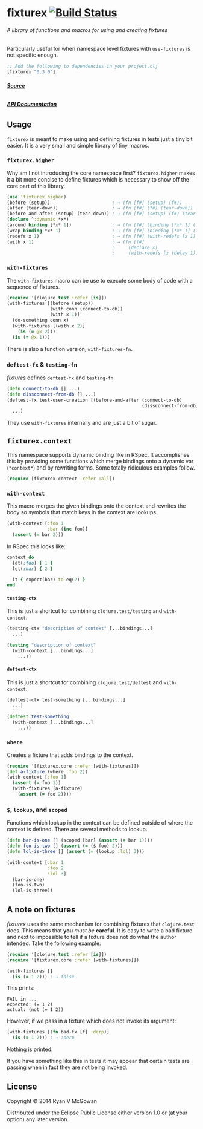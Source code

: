 # fixturex [![Build Status](https://travis-ci.org/RyanMcG/fixturex.svg?branch=master)](https://travis-ci.org/RyanMcG/fixturex)
###### A library of functions and macros for using and creating fixtures

Particularly useful for when namespace level fixtures with `use-fixtures` is not specific enough.

```clojure
;; Add the following to dependencies in your project.clj
[fixturex "0.3.0"]
```

###### [**Source**](https://github.com/RyanMcG/fixturex)
###### [**API Documentation**][api]

## Usage

`fixturex` is meant to make using and defining fixtures in tests just a tiny bit easier.
It is a very small and simple library of tiny macros.

### `fixturex.higher`

Why am I not introducing the core namespace first?
`fixturex.higher` makes it a bit more concise to define fixtures which is necessary to show off the core part of this library.

```clojure
(use 'fixturex.higher)
(before (setup))                       ; → (fn [f#] (setup) (f#))
(after (tear-down))                    ; → (fn [f#] (f#) (tear-down))
(before-and-after (setup) (tear-down)) ; → (fn [f#] (setup) (f#) (tear-down))
(declare ^:dynamic *x*)
(around binding [*x* 1])               ; → (fn [f#] (binding [*x* 1] (f#)))
(wrap binding *x* 1)                   ; → (fn [f#] (binding [*x* 1] (f#)))
(redefs x 1)                           ; → (fn [f#] (with-redefs [x 1] (f#)))
(with x 1)                             ; → (fn [f#]
                                       ;     (declare x)
                                       ;     (with-redefs [x (delay 1)] (f#)))
```

### `with-fixtures`

The `with-fixtures` macro can be use to execute some body of code with a sequence of fixtures.

```clojure
(require '[clojure.test :refer [is]])
(with-fixtures [(before (setup))
                (with conn (connect-to-db))
                (with x 1)]
  (do-something conn x)
  (with-fixtures [(with x 2)]
    (is (= @x 2)))
  (is (= @x 1)))
```

There is also a function version, `with-fixtures-fn`.

### `deftest-fx` &amp; `testing-fn`

*fixtures* defines `deftest-fx` and `testing-fn`.

```clojure
(defn connect-to-db [] ...)
(defn dissconnect-from-db [] ...)
(deftest-fx test-user-creation [(before-and-after (connect-to-db)
                                                  (dissconnect-from-db))]
  ...)
```

They use `with-fixtures` internally and are just a bit of sugar.

## `fixturex.context`

This namespace supports dynamic binding like in RSpec.
It accomplishes this by providing some functions which merge bindings onto a dynamic var (`*context*`) and by rewriting forms.
Some totally ridiculous examples follow.

```clojure
(require [fixturex.context :refer :all])
```

### `with-context`

This macro merges the given bindings onto the context and rewrites the body so symbols that match keys in the context are lookups.

```clojure
(with-context [:foo 1
               :bar (inc foo)]
  (assert (= bar 2)))
```

In RSpec this looks like:

```ruby
context do
  let(:foo) { 1 }
  let(:bar) { 2 }

  it { expect(bar).to eq(2) }
end
```

#### `testing-ctx`

This is just a shortcut for combining `clojure.test/testing` and `with-context`.

```clojure
(testing-ctx "description of context" [...bindings...]
  ...)

(testing "description of context"
  (with-context [...bindings...]
    ...))
```

#### `deftest-ctx`

This is just a shortcut for combining `clojure.test/deftest` and `with-context`.

```clojure
(deftest-ctx test-something [...bindings...]
  ...)

(deftest test-something
  (with-context [...bindings...]
    ...))
```

### `where`

Creates a fixture that adds bindings to the context.

```clojure
(require '[fixturex.core :refer [with-fixtures]])
(def a-fixture (where :foo 2))
(with-context [:foo 1]
  (assert (= foo 1))
  (with-fixtures [a-fixture]
    (assert (= foo 2))))
```

### `$`, `lookup`, and `scoped`

Functions which lookup in the context can be defined outside of where the context is defined.
There are several methods to lookup.

```clojure
(defn bar-is-one [] (scoped [bar] (assert (= bar 1))))
(defn foo-is-two [] (assert (= ($ foo) 2)))
(defn lol-is-three [] (assert (= (lookup :lol) 3)))

(with-context [:bar 1
               :foo 2
               :lol 3]
  (bar-is-one)
  (foo-is-two)
  (lol-is-three))
```

## A note on fixtures

*fixturex* uses the same mechanism for combining fixtures that `clojure.test` does.
This means that **you** *must be* **careful**.
It is easy to write a bad fixture and next to impossible to tell if a fixture does not do what the author intended.
Take the following example:

```clojure
(require '[clojure.test :refer [is]])
(require '[fixturex.core :refer [with-fixtures]])

(with-fixtures []
  (is (= 1 2))) ; → false
```
This prints:

    FAIL in ...
    expected: (= 1 2)
    actual: (not (= 1 2))

However, if we pass in a fixture which does not invoke its argument:

```clojure
(with-fixtures [(fn bad-fx [f] :derp)]
  (is (= 1 2))) ; → :derp
```

Nothing is printed.

If you have something like this in tests it may appear that certain tests are
passing when in fact they are not being invoked.

## License

Copyright © 2014 Ryan V McGowan

Distributed under the Eclipse Public License either version 1.0 or (at
your option) any later version.

[api]: http://www.ryanmcg.com/fixturex/api/

